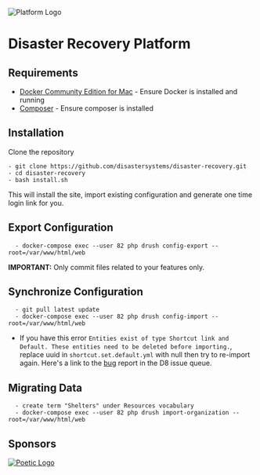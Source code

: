 ![Platform Logo](https://s3.amazonaws.com/disastersystems/platform-logo.png)

# Disaster Recovery Platform

## Requirements
- [Docker Community Edition for Mac](https://store.docker.com/editions/community/docker-ce-desktop-mac) - Ensure Docker is installed and running
- [Composer](https://getcomposer.org/) - Ensure composer is installed

## Installation

Clone the repository
```
- git clone https://github.com/disastersystems/disaster-recovery.git
- cd disaster-recovery
- bash install.sh
```

This will install the site, import existing configuration and generate one time login link for you.

## Export Configuration

```
  - docker-compose exec --user 82 php drush config-export --root=/var/www/html/web
```

**IMPORTANT:** Only commit files related to your features only.

## Synchronize Configuration

```
  - git pull latest update
  - docker-compose exec --user 82 php drush config-import --root=/var/www/html/web
```

- If you have this error `Entities exist of type Shortcut link and Default. These entities need to be deleted before importing.`, replace uuid in `shortcut.set.default.yml` with null then try to re-import again. Here's a link to the [bug](https://www.drupal.org/node/2583113) report in the D8 issue queue.

## Migrating Data
```
  - create term "Shelters" under Resources vocabulary
  - docker-compose exec --user 82 php drush import-organization --root=/var/www/html/web
```

## Sponsors

[![Poetic Logo](https://s3.amazonaws.com/disastersystems/poetic-logo-med.png)](https://poeticsystems.com)
